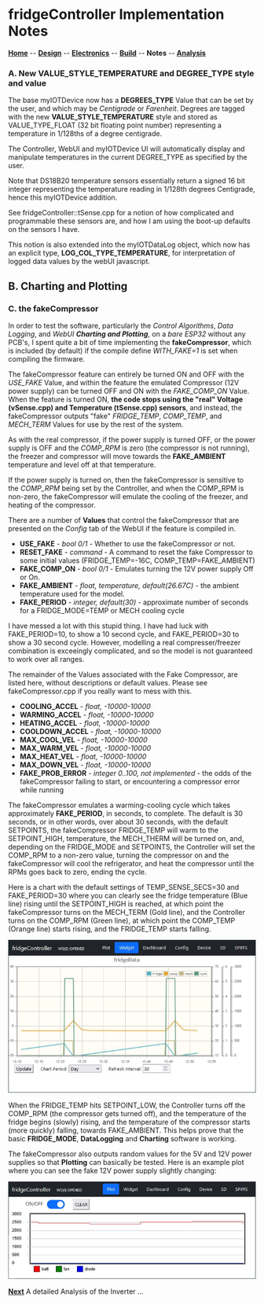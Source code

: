 # fridgeController Implementation Notes

**[Home](readme.md)** --
**[Design](design.md)** --
**[Electronics](electronics.md)** --
**[Build](build.md)** --
**Notes** --
**[Analysis](analysis.md)** 


### A. New VALUE_STYLE_TEMPERATURE and DEGREE_TYPE style and value

The base myIOTDevice now has a **DEGREES_TYPE** Value that can
be set by the user, and which may be *Centigrade* or *Farenheit*.
Degrees are tagged with the new **VALUE_STYLE_TEMPERATURE** style
and stored as VALUE_TYPE_FLOAT (32 bit floating point number) representing
a temperature in 1/128ths of a degree centigrade.

The Controller, WebUI and myIOTDevice UI will automatically display
and manipulate temperatures in the current DEGREE_TYPE as specified
by the user.

Note that DS18B20 temperature sensors essentially return a
signed 16 bit integer representing the temperature reading
in 1/128th degrees Centigrade, hence this myIOTDevice addition.

See fridgeController::tSense.cpp for a notion of how
complicated and programmable these sensors are, and
how I am using the boot-up defaults on the sensors I
have.

This notion is also extended into the myIOTDataLog object,
which now has an explicit type, **LOG_COL_TYPE_TEMPERATURE**,
for interpretation of logged data values by the webUI
javascript.


## B. Charting and Plotting


### C. the fakeCompressor

In order to test the software, particularly the *Control Algorithms*,
*Data Logging*, and *WebUI **Charting and Plotting***, on a *bare ESP32*
without any PCB's, I spent quite a bit of time implementing the **fakeCompressor**,
which is included (by default) if the compile define *WITH_FAKE=1*
is set when compiling the firmware.

The fakeCompressor feature can entirely be turned ON and OFF with
the *USE_FAKE* Value, and within the feature the emulated Compressor (12V power supply)
can be turned OFF and ON with the *FAKE_COMP_ON* Value.
When the feature is turned ON, **the code stops using the "real" Voltage (vSense.cpp) and
Temperature (tSense.cpp) sensors**, and instead, the fakeCompressor
outputs "fake" *FRIDGE_TEMP*, *COMP_TEMP*, and *MECH_TERM* Values
for use by the rest of the system.

As with the real compressor, if the power supply is turned OFF,
or the power supply is OFF and the *COMP_RPM* is zero (the compressor
is not running),  the freezer and compressor will move towards the
**FAKE_AMBIENT** temperature and level off at that temperature.

If the power supply is turned on, then the fakeCompressor is sensitive
to the *COMP_RPM* being set by the Controller, and when the COMP_RPM is
non-zero, the fakeCompressor will emulate the cooling of
the freezer, and heating of the compressor.

There are a number of **Values** that control the fakeCompressor
that are presented on the *Config* tab of the WebUI if the feature
is compiled in.

- **USE_FAKE** - *bool 0/1* - Whether to use the fakeCompressor or not.
- **RESET_FAKE** - *command* - A command to reset the fake Compressor to some initial values
  (FRIDGE_TEMP=-16C, COMP_TEMP=FAKE_AMBIENT)
- **FAKE_COMP_ON** - *bool 0/1* - Emulates turning the 12V power supply Off or On.
- **FAKE_AMBIENT** - *float, temperature, default(26.67C)* - the ambient temperature used for the model.
- **FAKE_PERIOD** - *integer, default(30)* - approximate number of seconds for a FRIDGE_MODE=TEMP or
  MECH cooling cycle

I have messed a lot with this stupid thing.  I have had luck with FAKE_PERIOD=10,
to show a 10 second cycle, and FAKE_PERIOD=30 to show a 30 second cycle. However,
modelling a real compresser/freezer combination is exceeingly complicated, and
so the model is not guaranteed to work over all ranges.

The remainder of the Values associated with the Fake Compressor, are listed here,
without descriptions or default values.  Please see fakeCompressor.cpp if
you really want to mess with this.

- **COOLING_ACCEL** - *float, -10000-10000*
- **WARMING_ACCEL** - *float, -10000-10000*
- **HEATING_ACCEL** - *float, -10000-10000*
- **COOLDOWN_ACCEL** - *float, -10000-10000*
- **MAX_COOL_VEL** - *float, -10000-10000*
- **MAX_WARM_VEL** - *float, -10000-10000*
- **MAX_HEAT_VEL** - *float, -10000-10000*
- **MAX_DOWN_VEL** - *float, -10000-10000*
- **FAKE_PROB_ERROR** - *integer 0..100, not implemented* -
  the odds of the fakeCompressor failing to start,
  or encountering a compressor error while running

The fakeCompressor emulates a warming-cooling cycle which takes
approximately **FAKE_PERIOD**, in seconds, to complete.  The
default is 30 seconds, or in other words, over about 30 seconds,
with the default SETPOINTS, the fakeCompressor FRIDGE_TEMP will warm
to the SETPOINT_HIGH, temperature, the MECH_THERM will be turned on,
and, depending on the FRIDGE_MODE and SETPOINTS, the Controller will
set the COMP_RPM to a non-zero value, turning the compressor on and
the fakeCompressor will cool the refrigerator, and heat the compressor
until the RPMs goes back to zero, ending the cycle.

Here is a chart with the default settings of TEMP_SENSE_SECS=30 and
FAKE_PERIOD=30 where you can clearly see the fridge temperature
(Blue line) rising until the SETPOINT_HIGH is reached, at which point
the fakeCompressor turns on the MECH_TERM (Gold line), and the Controller
turns on the COMP_RPM (Green line), at which point the COMP_TEMP (Orange
line) starts rising, and the FRIDGE_TEMP starts falling.

![notes_fakeCompressorCycle.jpg](images/notes_fakeCompressorCycle.jpg)

When the FRIDGE_TEMP hits SETPOINT_LOW, the Controller turns off the
COMP_RPM (the compressor gets turned off), and the temperature of the
fridge begins (slowly) rising, and the temperature of the compressor starts
(more quickly) falling, towards FAKE_AMBIENT.
This helps prove that the basic **FRIDGE_MODE**, **DataLogging** and **Charting**
software is working.

The fakeCompressor also outputs random values for the 5V and 12V power supplies so that **Plotting**
can basically be tested.  Here is an example plot where you can see the fake 12V
power supply slightly changing:

![notes_fakeCompressorPlot.jpg](images/notes_fakeCompressorPlot.jpg)




[**Next**](analysis.md) A detailed Analysis of the Inverter ...
